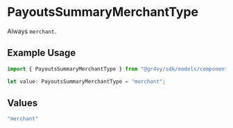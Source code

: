 # PayoutsSummaryMerchantType

Always `merchant`.

## Example Usage

```typescript
import { PayoutsSummaryMerchantType } from "@gr4vy/sdk/models/components";

let value: PayoutsSummaryMerchantType = "merchant";
```

## Values

```typescript
"merchant"
```